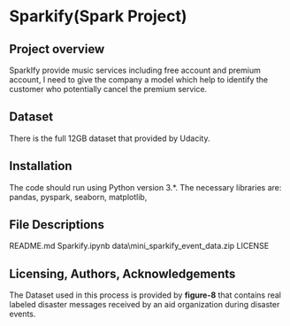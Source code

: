 ﻿
# Sparkify(Spark Project)

## Project overview
SparkIfy provide music services including free account and premium account, I need to give the company a model which help to identify the customer who potentially cancel the premium service.
## Dataset
There is the full 12GB dataset that provided by Udacity.
## Installation
The code should run using Python version 3.*. 
The necessary libraries are: pandas, pyspark,  seaborn,  matplotlib, 

## File Descriptions
README.md
Sparkify.ipynb
data\mini_sparkify_event_data.zip
LICENSE

## Licensing, Authors, Acknowledgements
The Dataset used in this process is provided by **figure-8** that contains real labeled disaster messages received by an aid organization during disaster events.
